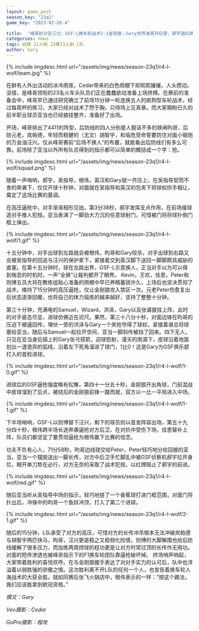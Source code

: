 ```yaml
---
layout: game_post
season_key: "23q1"
game_key: "2023-02-26-4"

title:  "峰哥妙计定三分，GSF-L换车轮战术2-1金刚狼；Gary世界波首开纪录，郝宇造红牌，亚当首秀，昀哥头球破门。"
categories: news
tags: 战报 11人制 23春11人制 L队
author: Gary
---
```


{% include imgdesc.html url="/assets/img/news/season-23q1/r4-l-wolf/team.jpg" %}

在鲜有人外出活动的冰冷雨夜，Cedar带来的白色雨棚下却熙熙攘攘，人头攒动。没错，是峰哥领衔的23名火车头队员们正在蠢蠢欲动准备上场拼搏。在赛前的准备会中，峰哥早已通过研究确立了前场15分钟一轮连换五人的疯狗型车轮战术，经过每周杯的练习，大家已经对战术了然于胸，只待场上见真章。而大家期盼已久的前半职业球员亚当也已经披挂整齐，准备好了出场。

开场，峰哥排出了4411的阵型，后防线的四人分别是人狠话不多的铁闸昀哥，后防元老，岚帕德，年轻而稳健的（尤文）胡智宇，和临危受命誓要防住对面小钢炮的万金油汪兴。仅从峰哥赛前“后场不换人”的布置，就能看出后防线们有多么可靠。前场除了亚当以外所有队员得到的指示都可以简单的概括成一个字：抢。

{% include imgdesc.html url="/assets/img/news/season-23q1/r4-l-wolf/squad.png" %}

随着一声哨响，郝宇，吴指导，根伟，英汉和Gary就一齐压上，在吴指导契而不舍的奔袭下，仅仅开球十秒钟，对面就在吴指导和英汉的包夹下将球权拱手相让，奠定了这场比赛的基调。

在高压逼抢中，对手渐渐相形见拙，第3分38秒，郝宇发挥支点作用，在前场接球造对手推人犯规。亚当表演了一脚劲大力沉的任意球射门，可惜被门将将球扑倒门框上弹出。

{% include imgdesc.html url="/assets/img/news/season-23q1/r4-l-wolf/1.gif" %}

十五分钟中，对手出球到左路就会被根伟，昀哥和Gary绞杀，对手出球到右路又会被吴指导的回追与汪兴的保护拿下，紧接着交到英汉脚下送回一脚脚颇具威胁的直塞。在第十五分钟时，球在左路出界，GSF-L示意换人，正当对手以为可以得到喘息的时机时，一声“全换”让裁判都开了眼界。
Kevin，王欢，佳恩，Peter和则博五员大将在教练组贴心准备的雨棚中早已养精蓄锐许久，上场后也坚决贯彻了战术，维持了15分钟的高压逼抢，仅让金刚狼攻入禁区一次。元老Peter伤愈复出后状态逐渐回暖，也将自己的体力锻炼的越来越好，坚持了整整十分钟。

第三十分钟，充满电的Samuel，Wizard，洪泽，Gary以及张谌披挂上阵，此时的对手疲态尽显，进球仿佛近在迟尺。果然，第三十八分十秒，对面边锋在昀哥的压迫下被逼回传，埋伏一旁的洪泽与Gary一个夹抢夺得了球权，紧接着谌总将球塞给亚当，随后与Samuel一起拉开空间，亚当一脚斜传被挡了回来。四下无人，只见在亚当身后插上的Gary张弓搭箭，迎球怒射，漫天的雨滴下，皮球沿着地面划出一道诡异的弧线，沿着左下死角溜进了球门，1比0！这是Gary为GSF俱乐部打入的首粒进球。

{% include imgdesc.html url="/assets/img/news/season-23q1/r4-l-wolf/1-0.gif" %}

进球后的GSF逼抢强度略有松懈，第四十一分五十秒，金刚狼开出角球，门前混战中皮球溜到了后点，被绕后的金刚狼前锋一蹴而就，双方以一比一平局进入中场。

{% include imgdesc.html url="/assets/img/news/season-23q1/r4-l-wolf/1-1.gif" %}

下半场哨响，GSF-L以则博替下汪兴，剩下的球员则以首发阵容出场，第五十九分四十秒，根伟跨半场长途奔袭逼抢对方后卫，在对抗中受伤下场，佳恩替补上阵，队员们都坚定了要贯彻逼抢为根伟赢下比赛的信念。

功夫不负有心人，71分58秒，昀哥边线球交给Peter，Peter轻巧地分给回接的亚当，亚当一个摆脱送出一脚长传，对方中后卫手忙脚乱中被GSF侦察机郝宇拉开身位，眼开单刀势在必行，对方无奈的采取了战术犯规，以红牌阻止了郝宇的前进。

{% include imgdesc.html url="/assets/img/news/season-23q1/r4-l-wolf/red.gif" %}

随后亚当听从吴指导中场的指示，轻巧地搓了一个香蕉球打进门框范围，对面门将扑出后，冲锋中的昀哥一个鱼跃冲顶，打入了第二个进球。

{% include imgdesc.html url="/assets/img/news/season-23q1/r4-l-wolf/2-1.gif" %}

随后的15分钟，L队承受了对方的高压，可惜对方的长传冲吊根本无法冲破岚帕德与胡智宇两匹快马，昀哥，汪兴更是稳之又稳频化险情，则博的大脚解围也给后防线缓解了很多压力，而加练两周控球的程功更是让对方时常过顶的长传作无用功。对面的短传渗透也被峰哥指示下的F1换车轮团队靠逼抢破坏掉。
终场哨声响起，大家带着胜利的喜悦欢呼。在与金刚狼握手表达了对对手实力的认可后，队中也洋溢着以弱胜强的骄傲之情。这次胜利离不开L队的任何一个人，也宣告着换车轮人海战术的大获全胜。就如同赛后张飞火锅店中，根伟表示的一样：“按这个踢法，我们应该能拿到欧冠资格。”


*撰文：Gary*

*Veo摄影：Cedar* 

*GoPro摄影：程攻* 
